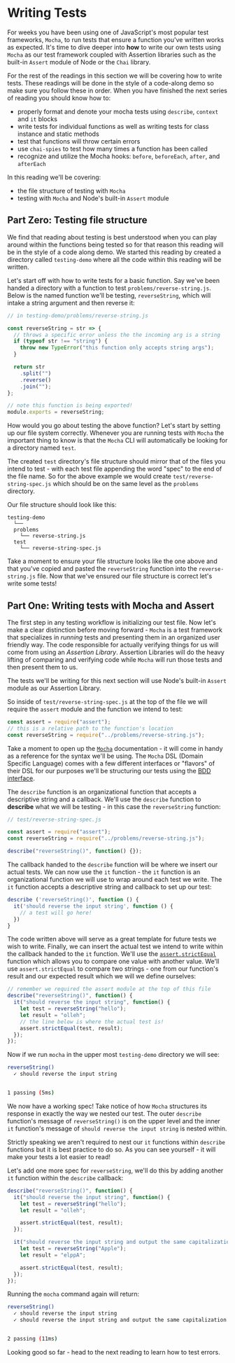 # Writing Tests

For weeks you have been using one of JavaScript's most popular test frameworks,
`Mocha`, to run tests that ensure a function you've written works as expected.
It's time to dive deeper into **how** to write our own tests using `Mocha` as
our test framework coupled with Assertion libraries such as the built-in
`Assert` module of Node or the `Chai` library.

For the rest of the readings in this section we will be covering how to write
tests. These readings will be done in the style of a code-along demo so make
sure you follow these in order. When you have finished the next series of
reading you should know how to:

- properly format and denote your mocha tests using `describe`, `context` and
  `it` blocks
- write tests for individual functions as well as writing tests for class
  instance and static methods
- test that functions will throw certain errors
- use `chai-spies` to test how many times a function has been called
- recognize and utilize the Mocha hooks: `before`, `beforeEach`, `after`, and
  `afterEach`

In this reading we'll be covering:

- the file structure of testing with `Mocha`
- testing with `Mocha` and Node's built-in `Assert` module

## Part Zero: Testing file structure

We find that reading about testing is best understood when you can play around
within the functions being tested so for that reason this reading will be in the
style of a code along demo. We started this reading by created a directory
called `testing-demo` where all the code within this reading will be written.

Let's start off with how to write tests for a basic function. Say we've been
handed a directory with a function to test `problems/reverse-string.js`. Below
is the named function we'll be testing, `reverseString`, which will intake a
string argument and then reverse it:

```js
// in testing-demo/problems/reverse-string.js

const reverseString = str => {
  // throws a specific error unless the the incoming arg is a string
  if (typeof str !== "string") {
    throw new TypeError("this function only accepts string args");
  }

  return str
    .split("")
    .reverse()
    .join("");
};

// note this function is being exported!
module.exports = reverseString;
```

How would you go about testing the above function? Let's start by setting up our
file system correctly. Whenever you are running tests with `Mocha` the important
thing to know is that the `Mocha` CLI will automatically be looking for a
directory named `test`.

The created `test` directory's file structure should mirror that of the files
you intend to test - with each test file appending the word "spec" to the end of
the file name. So for the above example we would create
`test/reverse-string-spec.js` which should be on the same level as the
`problems` directory.

Our file structure should look like this:

```plaintext
testing-demo
  └──
  problems
    └── reverse-string.js
  test
    └── reverse-string-spec.js
```

Take a moment to ensure your file structure looks like the one above and that
you've copied and pasted the `reverseString` function into the
`reverse-string.js` file. Now that we've ensured our file structure is correct
let's write some tests!

## Part One: Writing tests with Mocha and Assert

The first step in any testing workflow is initializing our test file. Now let's
make a clear distinction before moving forward - `Mocha` is a test framework
that specializes in _running_ tests and presenting them in an organized user
friendly way. The code responsible for actually verifying things for us will
come from using an _Assertion Library_. Assertion Libraries will do the heavy
lifting of comparing and verifying code while `Mocha` will run those tests and
then present them to us.

The tests we'll be writing for this next section will use Node's built-in
`Assert` module as our Assertion Library.

So inside of `test/reverse-string-spec.js` at the top of the file we will
require the `assert` module and the function we intend to test:

```js
const assert = require("assert");
// this is a relative path to the function's location
const reverseString = require("../problems/reverse-string.js");
```

Take a moment to open up the [`Mocha`][mocha-docs] documentation - it will come
in handy as a reference for the syntax we'll be using. The `Mocha` DSL (Domain
Specific Language) comes with a few different interfaces or "flavors" of their
DSL for our purposes we'll be structuring our tests using the [BDD
interface][bdd-docs].

The `describe` function is an organizational function that accepts a descriptive
string and a callback. We'll use the `describe` function to **describe** what we
will be testing - in this case the `reverseString` function:

```js
// test/reverse-string-spec.js

const assert = require("assert");
const reverseString = require("../problems/reverse-string.js");

describe("reverseString()", function() {});
```

The callback handed to the `describe` function will be where we insert our
actual tests. We can now use the `it` function - the `it` function is an
organizational function we will use to wrap around each test we write. The `it`
function accepts a descriptive string and callback to set up our test:

```js
describe ('reverseString()', function () {
  it('should reverse the input string', function () {
    // a test will go here!
  })
}
```

The code written above will serve as a great template for future tests we wish
to write. Finally, we can insert the actual test we intend to write within the
callback handed to the `it` function. We'll use the
[`assert.strictEqual`][assert-equal] function which allows you to compare one
value with another value. We'll use `assert.strictEqual` to compare two
strings - one from our function's result and our expected result which we will
we define ourselves:

```js
// remember we required the assert module at the top of this file
describe("reverseString()", function() {
  it("should reverse the input string", function() {
    let test = reverseString("hello");
    let result = "olleh";
    // the line below is where the actual test is!
    assert.strictEqual(test, result);
  });
});
```

Now if we run `mocha` in the upper most `testing-demo` directory we will see:

```sh
reverseString()
  ✓ should reverse the input string


1 passing (5ms)
```

We now have a working spec! Take notice of how `Mocha` structures its response
in exactly the way we nested our test. The outer `describe` function's message
of `reverseString()` is on the upper level and the inner `it` function's message
of `should reverse the input string` is nested within.

Strictly speaking we aren't required to nest our `it` functions within
`describe` functions but it is best practice to do so. As you can see yourself -
it will make your tests a lot easier to read!

Let's add one more spec for `reverseString`, we'll do this by adding another
`it` function within the `describe` callback:

```js
describe("reverseString()", function() {
  it("should reverse the input string", function() {
    let test = reverseString("hello");
    let result = "olleh";

    assert.strictEqual(test, result);
  });

  it("should reverse the input string and output the same capitalization", function() {
    let test = reverseString("Apple");
    let result = "elppA";

    assert.strictEqual(test, result);
  });
});
```

Running the `mocha` command again will return:

```sh
reverseString()
  ✓ should reverse the input string
  ✓ should reverse the input string and output the same capitalization


2 passing (11ms)
```

Looking good so far - head to the next reading to learn how to test errors.

[assert-throw]:
  https://nodejs.org/api/assert.html#assert_assert_strictequal_actual_expected_message
[mocha-docs]: https://mochajs.org/#getting-started
[bdd-docs]: https://mochajs.org/#bdd
[assert-equal]:
  https://nodejs.org/api/assert.html#assert_assert_equal_actual_expected_message
[assert-docs]: https://nodejs.org/api/assert.html#assert_assert
